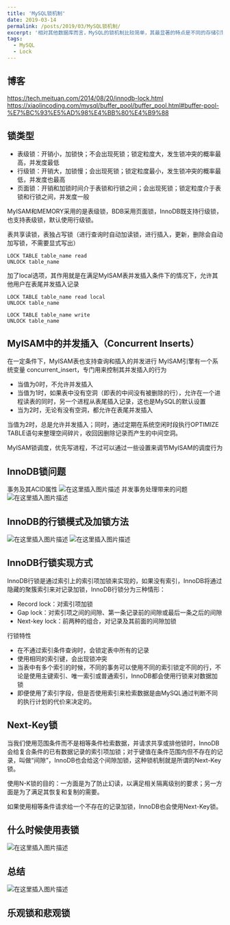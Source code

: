 ```yaml
---
title: 'MySQL锁机制'
date: 2019-03-14
permalink: /posts/2019/03/MySQL锁机制/
excerpt: '相对其他数据库而言，MySQL的锁机制比较简单，其最显著的特点是不同的存储引擎支持不同的锁机制,MySQL支持行级锁，表级锁，页面锁。'
tags:
  - MySQL
  - Lock
---
```


## 博客
https://tech.meituan.com/2014/08/20/innodb-lock.html
https://xiaolincoding.com/mysql/buffer_pool/buffer_pool.html#buffer-pool-%E7%BC%93%E5%AD%98%E4%BB%80%E4%B9%88

## 锁类型
 - 表级锁：开销小，加锁快；不会出现死锁；锁定粒度大，发生锁冲突的概率最高，并发度最低
 - 行级锁：开销大，加锁慢；会出现死锁；锁定粒度最小，发生锁冲突的概率最低，并发度也最高
 - 页面锁：开销和加锁时间介于表锁和行锁之间；会出现死锁；锁定粒度介于表锁和行锁之间，并发度一般

MyISAM和MEMORY采用的是表级锁，BDB采用页面锁，InnoDB既支持行级锁，也支持表级锁，默认使用行级锁。

表共享读锁，表独占写锁（进行查询时自动加读锁，进行插入，更新，删除会自动加写锁，不需要显式写出）
```
LOCK TABLE table_name read
UNLOCK table_name
```
加了local选项，其作用就是在满足MyISAM表并发插入条件下的情况下，允许其他用户在表尾并发插入记录
```
LOCK TABLE table_name read local
UNLOCK table_name
```
```
LOCK TABLE table_name write
UNLOCK table_name
```

## MyISAM中的并发插入（Concurrent Inserts）
在一定条件下，MyISAM表也支持查询和插入的并发进行
MyISAM引擎有一个系统变量 concurrent_insert，专门用来控制其并发插入的行为

 - 当值为0时，不允许并发插入
 - 当值为1时，如果表中没有空洞（即表的中间没有被删除的行），允许在一个进程读表的同时，另一个进程从表尾插入记录，这也是MySQL的默认设置
 - 当为2时，无论有没有空洞，都允许在表尾并发插入

当值为2时，总是允许并发插入；同时，通过定期在系统空闲时段执行OPTIMIZE TABLE语句来整理空间碎片，收回因删除记录而产生的中间空洞。

MyISAM锁调度，优先写进程，不过可以通过一些设置来调节MyISAM的调度行为

## InnoDB锁问题
事务及其ACID属性
![在这里插入图片描述](https://img-blog.csdnimg.cn/20190314104935744.png?x-oss-process=image/watermark,type_ZmFuZ3poZW5naGVpdGk,shadow_10,text_aHR0cHM6Ly9ibG9nLmNzZG4ubmV0L2NvZGVyRG9nZw==,size_16,color_FFFFFF,t_70)
并发事务处理带来的问题
![在这里插入图片描述](https://img-blog.csdnimg.cn/201903141052387.png?x-oss-process=image/watermark,type_ZmFuZ3poZW5naGVpdGk,shadow_10,text_aHR0cHM6Ly9ibG9nLmNzZG4ubmV0L2NvZGVyRG9nZw==,size_16,color_FFFFFF,t_70)

## InnoDB的行锁模式及加锁方法
![在这里插入图片描述](https://img-blog.csdnimg.cn/20190314105843793.png?x-oss-process=image/watermark,type_ZmFuZ3poZW5naGVpdGk,shadow_10,text_aHR0cHM6Ly9ibG9nLmNzZG4ubmV0L2NvZGVyRG9nZw==,size_16,color_FFFFFF,t_70)
![在这里插入图片描述](https://img-blog.csdnimg.cn/20190314105923848.png)

## InnoDB行锁实现方式
InnoDB行锁是通过索引上的索引项加锁来实现的，如果没有索引，InnoDB将通过隐藏的聚簇索引来对记录加锁，InnoDB行锁分为三种情形：
 - Record lock：对索引项加锁
 - Gap lock：对索引项之间的间隙、第一条记录前的间隙或最后一条之后的间隙
 - Next-key lock：前两种的组合，对记录及其前面的间隙加锁

行锁特性
 - 在不通过索引条件查询时，会锁定表中所有的记录
 - 使用相同的索引键，会出现锁冲突
 - 当表中有多个索引的时候，不同的事务可以使用不同的索引锁定不同的行，不论是使用主键索引、唯一索引或普通索引，InnoDB都会使用行锁来对数据加锁
 - 即便使用了索引字段，但是否使用索引来检索数据是由MySQL通过判断不同的执行计划的代价来决定的。

## Next-Key锁
当我们使用范围条件而不是相等条件检索数据，并请求共享或排他锁时，InnoDB会给复合条件的已有数据记录的索引项加锁；对于键值在条件范围内但不存在的记录，叫做“间隙”，InnoDB也会给这个间隙加锁，这种锁机制就是所谓的Next-Key锁。

使用N-K锁的目的：一方面是为了防止幻读，以满足相关隔离级别的要求；另一方面是为了满足其恢复和复制的需要。

如果使用相等条件请求给一个不存在的记录加锁，InnoDB也会使用Next-Key锁。

## 什么时候使用表锁
![在这里插入图片描述](https://img-blog.csdnimg.cn/20190314112553272.png?x-oss-process=image/watermark,type_ZmFuZ3poZW5naGVpdGk,shadow_10,text_aHR0cHM6Ly9ibG9nLmNzZG4ubmV0L2NvZGVyRG9nZw==,size_16,color_FFFFFF,t_70)
## 总结
![在这里插入图片描述](https://img-blog.csdnimg.cn/20190314112525654.png?x-oss-process=image/watermark,type_ZmFuZ3poZW5naGVpdGk,shadow_10,text_aHR0cHM6Ly9ibG9nLmNzZG4ubmV0L2NvZGVyRG9nZw==,size_16,color_FFFFFF,t_70)

## 乐观锁和悲观锁
